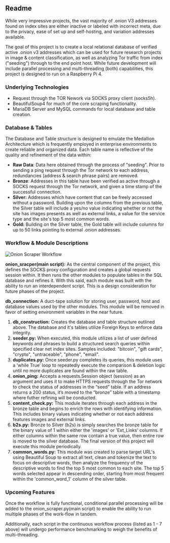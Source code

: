 ## Readme
While very impressive projects, the vast majority of .onion V3 addresses found on index sites are either inactive or labeled with incorrect meta, due to the privacy, ease of set up and self-hosting, and variation addresses available. 

The goal of this project is to create a local relational database of verified active .onion v3 addresses which can be used for future research projects in image & content classification, as well as analyzing Tor traffic from index ("seeding") through to the end point host. While future development will include parallel processing and multi-threading (both) capabilities, this project is designed to run on a Raspberry Pi 4. 


### Underlying Technologies
- Request through the TOR Nework via SOCKS proxy client (socks5h).
- BeautifulSoup4 for much of the core scraping functionality.
- MariaDB Server and MySQL commands for local database and table creation.

### Database & Tables
The Database and Table structure is designed to emulate the Medallion Architecture which is frequently employed in enterprise environments to create reliable and organized data. Each table name is reflective of the quality and refinement of the data within:
- **Raw Data**: Data here obtained through the process of "seeding". Prior to sending a ping request through the Tor network to each address, redundancies (address & search phrase pairs) are removed.
- **Bronze**: Addresses in this table have been verified as active through a SOCKS request through the Tor network, and given a time stamp of the successful connection. 
- **Silver:** Addresses which have content that can be freely accessed without a password. Building upon the columns from the previous table, the Silver table will include a yes/no value indicating whether or not the site has images presents as well as external links, a value for the service type and the site's top 5 most common words.
- **Gold:** Building on the Silver table, the Gold table will include columns for up to 50 links pointing to external .onion addresses. 

### Workflow & Module Descriptions
![Onion Scraper Workflow](https://github.com/TylerG01/onion_scraper/assets/133159382/023440e5-527e-4c9a-992d-f5e55d21191f)

**onion_sracper(main script):** As the central component of the project, this defines the SOCKS proxy configuration and creates a global requests session within. It then runs the other modules to populate tables in the SQL database and refines it. With this said, each module was built with the ability to run an interdependent script. This is a design consideration for future phases of the project. 

**db_connection:** A duct-tape solution for storing user, password, host and database values used by the other modules. This module will be removed in favor of setting environment variables in the near future. 

1. **db_construction:** Creates the database and table structure outlined above. The database and it's tables utilize Foreign Keys to enforce data integrity.
2. **seeder.py:** When executed, this module utilizes a list of user defined keywords and phrases to build a structured search queries within specified clear net index sites. Samples included: "bitcoin", "gift cards", "crypto", "untraceable", "phone", "email".
3. **duplicates.py:** Once seeder.py completes its queries, this module uses a ‘while True’ loop to repeatedly execute the comparison & deletion logic until no more duplicates are found within the raw table. 
4. **onion_ping:** Accepts a requests.Session object (session) as an argument and uses it to make HTTPS requests through the Tor network to check the status of addresses in the “seed” table. If an address returns a 200 status, it’s moved to the “bronze” table with a timestamp where futher refining will be conducted.
5.  **content_check.py:** This module iterates through each address in the bronze table and begins to enrich the rows with identifying information. This includes binary values indicating whether or not each address features images and external links.
6. **b2s.py:** Bronze to Silver (b2s) is simply searches the bronze table for the binary value of 1 within either the 'images' or 'Ext_Links' columns. If either columns within the same row contain a true value, then entire row is moved to the silver database. The final version of this project will execute this module periodically.
7. **common_words.py:** This module was created to parse target URL's using Beautiful Soup to extract all text, clean and tokenize the text to focus on descriptive words, then analyze the frequency of the descriptive words to find the top 5 most common to each site. The top 5 words selected appear in descending order, starting from most frequent within the 'common_word_1' column of the silver table.

### Upcoming Features
Once the workflow is fully functional, conditional parallel processing will be added to the onion_scraper.py(main script) to enable the ability to run multiple phases of the work-flow in tandem.  

Additionally, each script in the continuous workflow process (listed as 1 - 7 above) will undergo performance benchmarking to weigh the benefits of multi-threading. 




